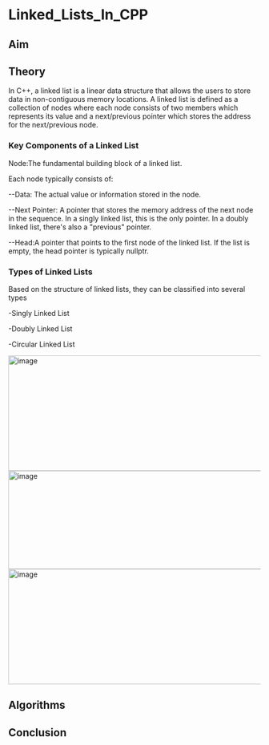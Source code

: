 # Linked_Lists_In_CPP
## Aim 
## Theory
In C++, a linked list is a linear data structure that allows the users to store data in non-contiguous memory locations. A linked list is defined as a collection of nodes where each node consists of two members which represents its value and a next/previous pointer which stores the address for the next/previous node.
### Key Components of a Linked List
Node:The fundamental building block of a linked list.

Each node typically consists of:

--Data: The actual value or information stored in the node.

--Next Pointer: A pointer that stores the memory address of the next node in the sequence. In a singly linked list, this is the only pointer. In a doubly linked list, there's also a "previous" pointer.

--Head:A pointer that points to the first node of the linked list. If the list is empty, the head pointer is typically nullptr. 
### Types of Linked Lists
Based on the structure of linked lists, they can be classified into several types

-Singly Linked List

-Doubly Linked List

-Circular Linked List

<img width="801" height="230" alt="image" src="https://github.com/user-attachments/assets/55e6c5c4-60e4-4feb-99b8-88190001f694" />

<img width="801" height="196" alt="image" src="https://github.com/user-attachments/assets/3f626260-2117-4bdc-9c13-307d00f7470b" />

<img width="801" height="230" alt="image" src="https://github.com/user-attachments/assets/9236626f-a596-48ec-987f-a9b2376b6336" />


## Algorithms
## Conclusion
